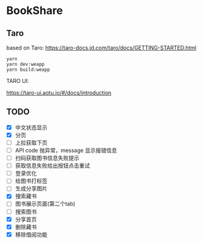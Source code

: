 # BookShare

## Taro

based on Taro: https://taro-docs.jd.com/taro/docs/GETTING-STARTED.html

```shell
yarn
yarn dev:weapp
yarn build:weapp
```

TARO UI:

https://taro-ui.aotu.io/#/docs/introduction

## TODO

- [X] 中文状态显示
- [X] 分页
- [ ] 上拉获取下页
- [ ] API code 抛异常，message 显示报错信息
- [ ] 扫码获取图书信息失败提示
- [ ] 获取信息失败给出按钮点击重试
- [ ] 登录优化
- [ ] 给图书打标签
- [ ] 生成分享图片
- [X] 搜索藏书
- [ ] 图书展示页面(第二个tab)
- [ ] 搜索图书
- [X] 分享首页
- [X] 删除藏书
- [X] 移除借阅功能
